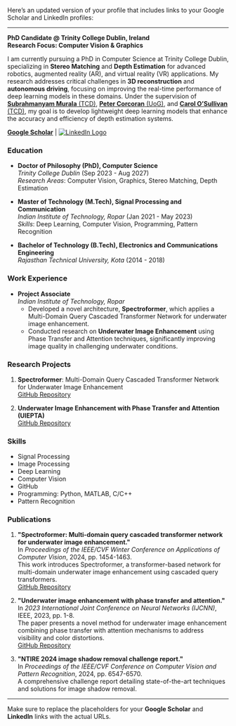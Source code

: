 Here’s an updated version of your profile that includes links to your Google Scholar and LinkedIn profiles:

---

**PhD Candidate @ Trinity College Dublin, Ireland**  
**Research Focus: Computer Vision & Graphics**  

I am currently pursuing a PhD in Computer Science at Trinity College Dublin, specializing in **Stereo Matching** and **Depth Estimation** for advanced robotics, augmented reality (AR), and virtual reality (VR) applications. My research addresses critical challenges in **3D reconstruction** and **autonomous driving**, focusing on improving the real-time performance of deep learning models in these domains. Under the supervision of [**Subrahmanyam Murala** (TCD)](https://www.scss.tcd.ie/~muralas/), [**Peter Corcoran** (UoG)](https://www.universityofgalway.ie/science-engineering/staff-profiles/petercorcoran/), and [**Carol O’Sullivan** (TCD)](https://www.tcd.ie/scss/people/academic-staff/osullica/), my goal is to develop lightweight deep learning models that enhance the accuracy and efficiency of depth estimation systems.

[**Google Scholar**](https://scholar.google.com/citations?view_op=list_works&hl=en&hl=en&user=RdE9ayMAAAAJ) | [![LinkedIn Logo](https://www.linkedin.com/in/md-raqib-khan/)]((https://upload.wikimedia.org/wikipedia/commons/c/ca/LinkedIn_logo_initials.png))

### Education  
- **Doctor of Philosophy (PhD), Computer Science**  
  *Trinity College Dublin* (Sep 2023 - Aug 2027)  
  *Research Areas*: Computer Vision, Graphics, Stereo Matching, Depth Estimation  

- **Master of Technology (M.Tech), Signal Processing and Communication**  
  *Indian Institute of Technology, Ropar* (Jan 2021 - May 2023)  
  *Skills*: Deep Learning, Computer Vision, Programming, Pattern Recognition  

- **Bachelor of Technology (B.Tech), Electronics and Communications Engineering**  
  *Rajasthan Technical University, Kota* (2014 - 2018)  

### Work Experience  
- **Project Associate**  
  *Indian Institute of Technology, Ropar*  
  - Developed a novel architecture, **Spectroformer**, which applies a Multi-Domain Query Cascaded Transformer Network for underwater image enhancement.  
  - Conducted research on **Underwater Image Enhancement** using Phase Transfer and Attention techniques, significantly improving image quality in challenging underwater conditions.

### Research Projects  
1. **Spectroformer**: Multi-Domain Query Cascaded Transformer Network for Underwater Image Enhancement  
   [GitHub Repository](https://github.com/Mdraqibkhan/Spectroformer)

2. **Underwater Image Enhancement with Phase Transfer and Attention (UIEPTA)**  
   [GitHub Repository](https://github.com/Mdraqibkhan/UIEPTA)

### Skills  
- Signal Processing  
- Image Processing  
- Deep Learning  
- Computer Vision  
- GitHub  
- Programming: Python, MATLAB, C/C++  
- Pattern Recognition  

### Publications  

1. **"Spectroformer: Multi-domain query cascaded transformer network for underwater image enhancement."**  
   In *Proceedings of the IEEE/CVF Winter Conference on Applications of Computer Vision*, 2024, pp. 1454-1463.  
   This work introduces Spectroformer, a transformer-based network for multi-domain underwater image enhancement using cascaded query transformers.  
   [GitHub Repository](https://github.com/Mdraqibkhan/Spectroformer)

2. **"Underwater image enhancement with phase transfer and attention."**  
   In *2023 International Joint Conference on Neural Networks (IJCNN)*, IEEE, 2023, pp. 1-8.  
   The paper presents a novel method for underwater image enhancement combining phase transfer with attention mechanisms to address visibility and color distortions.  
   [GitHub Repository](https://github.com/Mdraqibkhan/UIEPTA)

3. **"NTIRE 2024 image shadow removal challenge report."**  
   In *Proceedings of the IEEE/CVF Conference on Computer Vision and Pattern Recognition*, 2024, pp. 6547-6570.  
   A comprehensive challenge report detailing state-of-the-art techniques and solutions for image shadow removal.

---

Make sure to replace the placeholders for your **Google Scholar** and **LinkedIn** links with the actual URLs.
